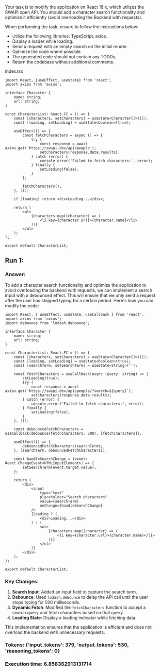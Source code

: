 Your task is to modify the application on React 18.x, which utilizes the SWAPI open API.
You should add a character search functionality and optimize it efficiently (avoid overloading the Backend with requests).

When performing the task, ensure to follow the instructions below:
- Utilize the following libraries: TypeScript, axios.
- Display a loader while loading.
- Send a request with an empty search on the initial render.
- Optimize the code where possible.
- The generated code should not contain any TODOs.
- Return the codebase without additional comments.

index.tsx
```tsx
import React, {useEffect, useState} from 'react';
import axios from 'axios';

interface Character {
    name: string;
    url: string;
}

const CharacterList: React.FC = () => {
    const [characters, setCharacters] = useState<Character[]>([]);
    const [loading, setLoading] = useState<boolean>(true);

    useEffect(() => {
        const fetchCharacters = async () => {
            try {
                const response = await axios.get('https://swapi.dev/api/people');
                setCharacters(response.data.results);
            } catch (error) {
                console.error('Failed to fetch characters:', error);
            } finally {
                setLoading(false);
            }
        };

        fetchCharacters();
    }, []);

    if (loading) return <div>Loading...</div>;

    return (
        <ul>
            {characters.map((character) => (
                <li key={character.url}>{character.name}</li>
            ))}
        </ul>
    );
};

export default CharacterList;
```

## Run 1:
### Answer:
To add a character search functionality and optimize the application to avoid overloading the backend with requests, we can implement a search input with a debounced effect. This will ensure that we only send a request after the user has stopped typing for a certain period. Here's how you can modify the code:

```tsx
import React, { useEffect, useState, useCallback } from 'react';
import axios from 'axios';
import debounce from 'lodash.debounce';

interface Character {
    name: string;
    url: string;
}

const CharacterList: React.FC = () => {
    const [characters, setCharacters] = useState<Character[]>([]);
    const [loading, setLoading] = useState<boolean>(true);
    const [searchTerm, setSearchTerm] = useState<string>('');

    const fetchCharacters = useCallback(async (query: string) => {
        setLoading(true);
        try {
            const response = await axios.get(`https://swapi.dev/api/people/?search=${query}`);
            setCharacters(response.data.results);
        } catch (error) {
            console.error('Failed to fetch characters:', error);
        } finally {
            setLoading(false);
        }
    }, []);

    const debouncedFetchCharacters = useCallback(debounce(fetchCharacters, 500), [fetchCharacters]);

    useEffect(() => {
        debouncedFetchCharacters(searchTerm);
    }, [searchTerm, debouncedFetchCharacters]);

    const handleSearchChange = (event: React.ChangeEvent<HTMLInputElement>) => {
        setSearchTerm(event.target.value);
    };

    return (
        <div>
            <input
                type="text"
                placeholder="Search characters"
                value={searchTerm}
                onChange={handleSearchChange}
            />
            {loading ? (
                <div>Loading...</div>
            ) : (
                <ul>
                    {characters.map((character) => (
                        <li key={character.url}>{character.name}</li>
                    ))}
                </ul>
            )}
        </div>
    );
};

export default CharacterList;
```

### Key Changes:
1. **Search Input**: Added an input field to capture the search term.
2. **Debounce**: Used `lodash.debounce` to delay the API call until the user stops typing for 500 milliseconds.
3. **Dynamic Fetch**: Modified the `fetchCharacters` function to accept a search query and fetch characters based on that query.
4. **Loading State**: Display a loading indicator while fetching data.

This implementation ensures that the application is efficient and does not overload the backend with unnecessary requests.

### Tokens: {'input_tokens': 379, 'output_tokens': 530, 'reasoning_tokens': 0}
### Execution time: 6.858362913131714
